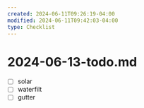 ```yaml
---
created: 2024-06-11T09:26:19-04:00
modified: 2024-06-11T09:42:03-04:00
type: Checklist
---
```


# 2024-06-13-todo.md

- [ ] solar
- [ ] waterfilt
- [ ] gutter
